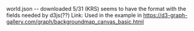 world.json -- downloaded 5/31 (KRS) seems to have the format with the fields needed by d3js(??)
Link: Used in the example in https://d3-graph-gallery.com/graph/backgroundmap_canvas_basic.html
